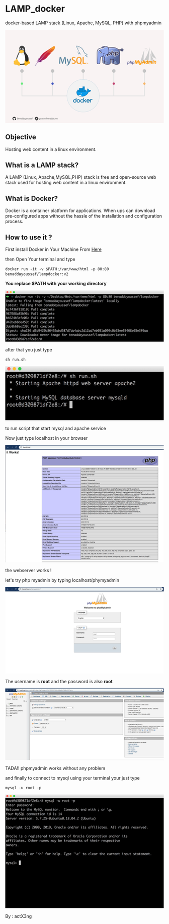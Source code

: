 # LAMP_docker
docker-based LAMP stack (Linux, Apache, MySQL, PHP) with phpmyadmin

![Lamp with docker](https://raw.githubusercontent.com/Benaddayoussef/LAMP_docker/master/lampwithdocker.jpg)

## Objective

Hosting web content in a linux environment.

## What is a LAMP stack?

A LAMP (Linux, Apache,MySQL,PHP) stack is free and open-source web stack used for hosting web content in a linux environment.

## What is Docker?

Docker is a container platform for applications. When ups can download pre-configured apps without the hassle of the installation and configuration process.

## How to use it ?

First install Docker in Your Machine From [Here](https://docs.docker.com/install/)

then Open Your terminal and type
```
docker run -it -v $PATH:/var/www/html -p 80:80 benaddayoussef/lampdocker:v2
```

**You replace $PATH with your working directory**

![runcontainer](https://raw.githubusercontent.com/Benaddayoussef/LAMP_docker/master/dockerruncontainer.jpeg)

after that you just type 
```
sh run.sh
```
![runapache](https://raw.githubusercontent.com/Benaddayoussef/LAMP_docker/master/runapache.jpeg)

to run script that start mysql and apache service 

Now just type localhost in your browser

![localhost](https://raw.githubusercontent.com/Benaddayoussef/LAMP_docker/master/website.jpeg)

the webserver works !

let's try php myadmin by typing localhost/phymyadmin

![phpmyadmin](https://raw.githubusercontent.com/Benaddayoussef/LAMP_docker/master/phpmyadmin.jpeg)

The username is **root** and the password is also **root**

![enterphpmyadmin](https://raw.githubusercontent.com/Benaddayoussef/LAMP_docker/master/phpmyadminworks.jpeg)

TADA!! phpmyadmin works without any problem

and finally to connect to mysql using your terminal your just type
```
mysql -u root -p
```
![connectmysqlfromterminal](https://raw.githubusercontent.com/Benaddayoussef/LAMP_docker/master/mysqlworksalso.jpeg)

By : actX3ng
